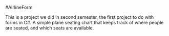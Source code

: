 #AirlineForm

This is a project we did in second semester, the first project to do with forms in C#. 
A simple plane seating chart that keeps track of where people are seated, and which seats are available.
